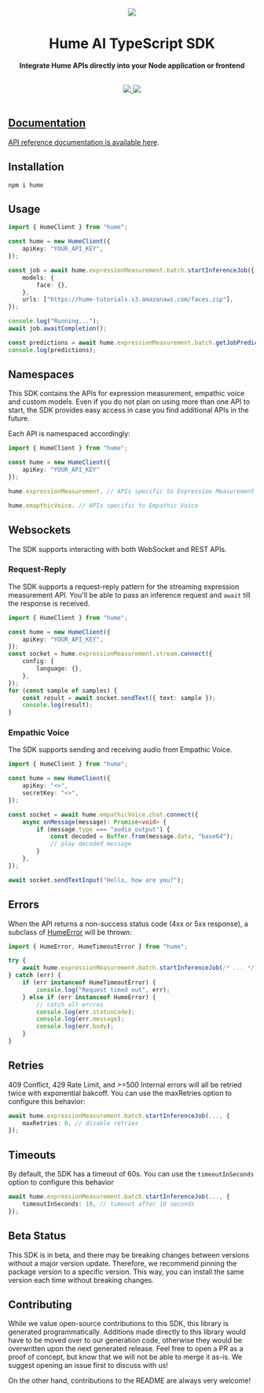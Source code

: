 <div align="center">
  <img src="https://storage.googleapis.com/hume-public-logos/hume/hume-banner.png">
  <h1>Hume AI TypeScript SDK</h1>

  <p>
    <strong>Integrate Hume APIs directly into your Node application or frontend</strong>
  </p>

  <br>
  <div>
    <a href="https://www.npmjs.com/package/hume"><img src="https://img.shields.io/npm/v/hume">
    <a href="https://buildwithfern.com/"><img src="https://img.shields.io/badge/%F0%9F%8C%BF-SDK%20generated%20by%20Fern-brightgreen">     
  </div>
  <br>
</div>

## Documentation

API reference documentation is available [here](https://dev.hume.ai/reference/).

## Installation

```
npm i hume
```

## Usage

```typescript
import { HumeClient } from "hume";

const hume = new HumeClient({
    apiKey: "YOUR_API_KEY",
});

const job = await hume.expressionMeasurement.batch.startInferenceJob({
    models: {
        face: {},
    },
    urls: ["https://hume-tutorials.s3.amazonaws.com/faces.zip"],
});

console.log("Running...");
await job.awaitCompletion();

const predictions = await hume.expressionMeasurement.batch.getJobPredictions(job.jobId);
console.log(predictions);
```

## Namespaces

This SDK contains the APIs for expression measurement, empathic voice and custom models. Even
if you do not plan on using more than one API to start, the SDK provides easy access in
case you find additional APIs in the future.

Each API is namespaced accordingly:

```typescript
import { HumeClient } from "hume";

const hume = new HumeClient({
    apiKey: "YOUR_API_KEY"
});

hume.expressionMeasurement. // APIs specific to Expression Measurement

hume.emapthicVoice. // APIs specific to Empathic Voice
```

## Websockets

The SDK supports interacting with both WebSocket and REST APIs.

### Request-Reply

The SDK supports a request-reply pattern for the streaming expression measurement API.
You'll be able to pass an inference request and `await` till the response is received.

```typescript
import { HumeClient } from "hume";

const hume = new HumeClient({
    apiKey: "YOUR_API_KEY",
});
const socket = hume.expressionMeasurement.stream.connect({
    config: {
        language: {},
    },
});
for (const sample of samples) {
    const result = await socket.sendText({ text: sample });
    console.log(result);
}
```

### Empathic Voice

The SDK supports sending and receiving audio from Empathic Voice.

```typescript
import { HumeClient } from "hume";

const hume = new HumeClient({
    apiKey: "<>",
    secretKey: "<>",
});

const socket = await hume.empathicVoice.chat.connect({
    async onMessage(message): Promise<void> {
        if (message.type === "audio_output") {
            const decoded = Buffer.from(message.data, "base64");
            // play decoded message
        }
    },
});

await socket.sendTextInput("Hello, how are you?");
```

## Errors

When the API returns a non-success status code (4xx or 5xx response),
a subclass of [HumeError](./src/errors/HumeError.ts) will be thrown:

```typescript
import { HumeError, HumeTimeoutError } from "hume";

try {
    await hume.expressionMeasurement.batch.startInferenceJob(/* ... */);
} catch (err) {
    if (err instanceof HumeTimeoutError) {
        console.log("Request timed out", err);
    } else if (err instanceof HumeError) {
        // catch all errros
        console.log(err.statusCode);
        console.log(err.message);
        console.log(err.body);
    }
}
```

## Retries

409 Conflict, 429 Rate Limit, and >=500 Internal errors will all be retried twice with exponential bakcoff.
You can use the maxRetries option to configure this behavior:

```typescript
await hume.expressionMeasurement.batch.startInferenceJob(..., {
    maxRetries: 0, // disable retries
});
```

## Timeouts

By default, the SDK has a timeout of 60s. You can use the `timeoutInSeconds` option to configure
this behavior

```typescript
await hume.expressionMeasurement.batch.startInferenceJob(..., {
    timeoutInSeconds: 10, // timeout after 10 seconds
});
```

## Beta Status

This SDK is in beta, and there may be breaking changes between versions without a major
version update. Therefore, we recommend pinning the package version to a specific version.
This way, you can install the same version each time without breaking changes.

## Contributing

While we value open-source contributions to this SDK, this library is generated programmatically.
Additions made directly to this library would have to be moved over to our generation code,
otherwise they would be overwritten upon the next generated release. Feel free to open a PR as a
proof of concept, but know that we will not be able to merge it as-is. We suggest opening an
issue first to discuss with us!

On the other hand, contributions to the README are always very welcome!
